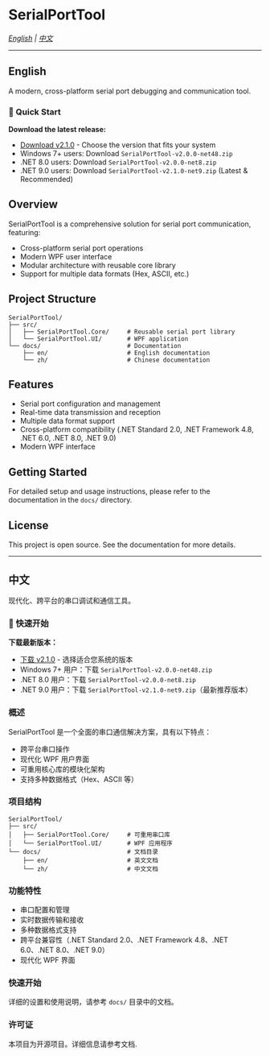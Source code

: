 # SerialPortTool

*[English](#english) | [中文](#中文)*

---

## English

A modern, cross-platform serial port debugging and communication tool.

### 🚀 Quick Start

**Download the latest release:**
- [Download v2.1.0](https://github.com/hongjiapeng/SerialPortTool/releases/latest) - Choose the version that fits your system
- Windows 7+ users: Download `SerialPortTool-v2.0.0-net48.zip`
- .NET 8.0 users: Download `SerialPortTool-v2.0.0-net8.zip`
- .NET 9.0 users: Download `SerialPortTool-v2.1.0-net9.zip` (Latest & Recommended)

## Overview

SerialPortTool is a comprehensive solution for serial port communication, featuring:

- Cross-platform serial port operations
- Modern WPF user interface
- Modular architecture with reusable core library
- Support for multiple data formats (Hex, ASCII, etc.)

## Project Structure

```text
SerialPortTool/
├── src/
│   ├── SerialPortTool.Core/     # Reusable serial port library
│   └── SerialPortTool.UI/       # WPF application
└── docs/                        # Documentation
    ├── en/                      # English documentation
    └── zh/                      # Chinese documentation
```

## Features

- Serial port configuration and management
- Real-time data transmission and reception
- Multiple data format support
- Cross-platform compatibility (.NET Standard 2.0, .NET Framework 4.8, .NET 6.0, .NET 8.0, .NET 9.0)
- Modern WPF interface

## Getting Started

For detailed setup and usage instructions, please refer to the documentation in the `docs/` directory.

## License

This project is open source. See the documentation for more details.

---

## 中文

现代化、跨平台的串口调试和通信工具。

### 🚀 快速开始

**下载最新版本：**
- [下载 v2.1.0](https://github.com/hongjiapeng/SerialPortTool/releases/latest) - 选择适合您系统的版本
- Windows 7+ 用户：下载 `SerialPortTool-v2.0.0-net48.zip`
- .NET 8.0 用户：下载 `SerialPortTool-v2.0.0-net8.zip`
- .NET 9.0 用户：下载 `SerialPortTool-v2.1.0-net9.zip`（最新推荐版本）

### 概述

SerialPortTool 是一个全面的串口通信解决方案，具有以下特点：

- 跨平台串口操作
- 现代化 WPF 用户界面
- 可重用核心库的模块化架构
- 支持多种数据格式（Hex、ASCII 等）

### 项目结构

```text
SerialPortTool/
├── src/
│   ├── SerialPortTool.Core/     # 可重用串口库
│   └── SerialPortTool.UI/       # WPF 应用程序
└── docs/                        # 文档目录
    ├── en/                      # 英文文档
    └── zh/                      # 中文文档
```

### 功能特性

- 串口配置和管理
- 实时数据传输和接收
- 多种数据格式支持
- 跨平台兼容性（.NET Standard 2.0、.NET Framework 4.8、.NET 6.0、.NET 8.0、.NET 9.0）
- 现代化 WPF 界面

### 快速开始

详细的设置和使用说明，请参考 `docs/` 目录中的文档。

### 许可证

本项目为开源项目。详细信息请参考文档.
